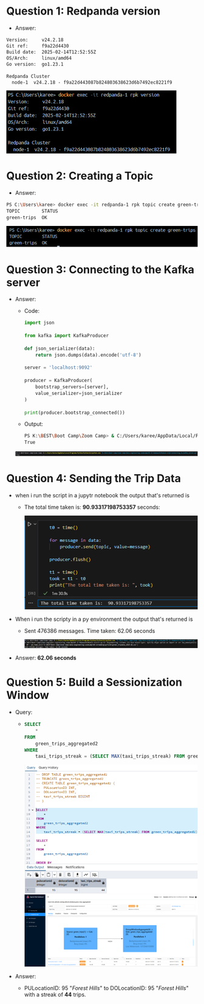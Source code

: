 # Question 1: Redpanda version

- Answer:

```baVersion:
Version:     v24.2.18
Git ref:     f9a22d4430
Build date:  2025-02-14T12:52:55Z
OS/Arch:     linux/amd64
Go version:  go1.23.1

Redpanda Cluster
  node-1  v24.2.18 - f9a22d443087b824803638623d6b7492ec8221f9
```

![1741899644985](images/homework/1741899644985.png)

# Question 2: Creating a Topic

* Answer:

```bash
PS C:\Users\karee> docker exec -it redpanda-1 rpk topic create green-trips
TOPIC        STATUS
green-trips  OK
```

![1741899545913](images/homework/1741899545913.png)

# Question 3: Connecting to the Kafka server

- Answer:

  - Code:

    ```python
    import json

    from kafka import KafkaProducer

    def json_serializer(data):
        return json.dumps(data).encode('utf-8')

    server = 'localhost:9092'

    producer = KafkaProducer(
        bootstrap_servers=[server],
        value_serializer=json_serializer
    )

    print(producer.bootstrap_connected())
    ```
  - Output:

    ```bash
    PS K:\BEST\Boot Camp\Zoom Camp> & C:/Users/karee/AppData/Local/Programs/Python/Python311/python.exe "k:/BEST/Boot Camp/Zoom Camp/data-engineering-zoomcamp/DE-ZC-Homework/Module-6/Q3-Connecting_to_Kafka_server.py"
    True
    ```

  ![1741899501775](images/homework/1741899501775.png)

# Question 4: Sending the Trip Data

- when i run the script in a jupytr notebook the output that's returned is
  - The total time taken is:  **90.93317198753357** seconds:

    ![1741960459667](images/homework/1741960459667.png)
- When i run the scripty in a py environment the output that's returned is
  - Sent 476386 messages. Time taken: 62.06 seconds

    ![1741960436149](images/homework/1741960436149.png)
- Answer: **62.06 seconds**

# Question 5: Build a Sessionization Window

- Query:

  - ```sql
    SELECT
    	*
    FROM 
    	green_trips_aggregated2
    WHERE 
    	taxi_trips_streak = (SELECT MAX(taxi_trips_streak) FROM green_trips_aggregated2)
    ```
    ![1742046360149](images/homework/1742046360149.png)![1742046895858](images/homework/1742046895858.png)
- Answer:

  - PULocationID: 95 "*Forest Hills*" to DOLocationID: 95 "*Forest Hills*" with a streak of **44** trips.
